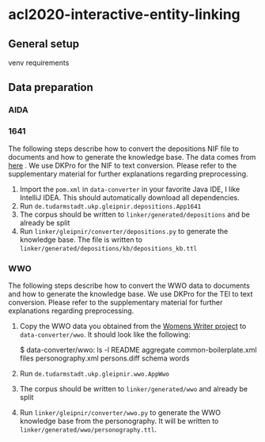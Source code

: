 # acl2020-interactive-entity-linking

## General setup

venv
requirements    

## Data preparation

### AIDA

### 1641

The following steps describe how to convert the depositions NIF file to documents and how to generate the knowledge base. The data comes from [here](https://github.com/munnellg/1641DepositionsCorpus) . We use DKPro for the NIF to text conversion. Please refer to the supplementary material for further explanations regarding preprocessing.

1. Import the `pom.xml` in `data-converter` in your favorite Java IDE, I like IntelliJ IDEA. This should automatically download all dependencies.
2. Run `de.tudarmstadt.ukp.gleipnir.depositions.App1641`
3. The corpus should be written to `linker/generated/depositions` and be already be split
4. Run `linker/gleipnir/converter/depositions.py` to generate the knowledge base. The file is written to `linker/generated/depositions/kb/depositions_kb.ttl`

### WWO

The following steps describe how to convert the WWO data to documents and how to generate the knowledge base. We use DKPro for the TEI to text conversion. Please refer to the supplementary material for further explanations regarding preprocessing.

1. Copy the WWO data you obtained from the [Womens Writer project](https://www.wwp.northeastern.edu/) to `data-converter/wwo`. It should look like the following:

    $ data-converter/wwo: ls -l
    README
    aggregate
    common-boilerplate.xml
    files
    personography.xml
    persons.diff
    schema
    words

2. Run `de.tudarmstadt.ukp.gleipnir.wwo.AppWwo`
3. The corpus should be written to `linker/generated/wwo` and already be split
4. Run `linker/gleipnir/converter/wwo.py` to generate the WWO knowledge base from the personography. It will be written to `linker/generated/wwo/personography.ttl`.
